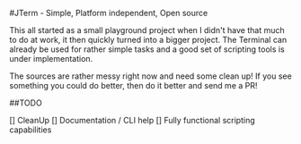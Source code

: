 #JTerm - Simple, Platform independent, Open source

This all started as a small playground project when I didn't have that much to do at work, it then quickly turned into a bigger project. The Terminal can already be used for rather simple tasks and a good set of scripting tools is under implementation.

The sources are rather messy right now and need some clean up! If you see something you could do better, then do it better and send me a PR!

##TODO

[] CleanUp
[] Documentation / CLI help
[] Fully functional scripting capabilities